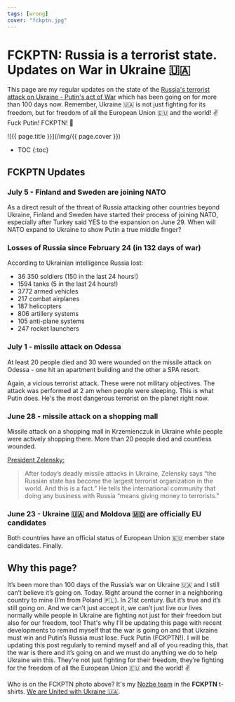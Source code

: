 ```yaml
---
tags: [wrong]
cover: "fckptn.jpg"
---
```


# FCKPTN: Russia is a terrorist state. Updates on War in Ukraine 🇺🇦

This page are my regular updates on the state of the [Russia's terrorist attack on Ukraine - Putin's act of War](/nowar/) which has been going on for more than 100 days now. Remember, Ukraine 🇺🇦 is not just fighting for its freedom, but for freedom of all the European Union 🇪🇺 and the world! ✌️ Fuck Putin! FCKPTN! 🖕

<!--More-->

![{{ page.title }}](/img/{{ page.cover }})

* TOC
{:toc}

## FCKPTN Updates

### July 5 - Finland and Sweden are joining NATO

As a direct result of the threat of Russia attacking other countries beyond Ukraine, Finland and Sweden have started their process of joining NATO, especially after Turkey said YES to the expansion on June 29. When will NATO expand to Ukraine to show Putin a true middle finger?

### Losses of Russia since February 24 (in 132 days of war)

According to Ukrainian intelligence Russia lost:

- 36 350 soldiers (150 in the last 24 hours!)
- 1594 tanks (5 in the last 24 hours!)
- 3772 armed vehicles
- 217 combat airplanes
- 187 helicopters
- 806 artillery systems
- 105 anti-plane systems
- 247 rocket launchers

### July 1 - missile attack on Odessa

At least 20 people died and 30 were wounded on the missile attack on Odessa - one hit an apartment building and the other a SPA resort.

Again, a vicious terrorist attack. These were not military objectives. The attack was performed at 2 am when people were sleeping. This is what Putin does. He's the most dangerous terrorist on the planet right now.

### June 28 - missile attack on a shopping mall

Missile attack on a shopping mall in Krzemienczuk in Ukraine while people were actively shopping there. More than 20 people died and countless wounded.

[President Zelensky:](https://twitter.com/ChristopherJM/status/1541525200793206786)

> After today’s deadly missile attacks in Ukraine, Zelensky says “the Russian state has become the largest terrorist organization in the world. And this is a fact.” He tells the international community that doing any business with Russia “means giving money to terrorists.”

### June 23 - Ukraine 🇺🇦 and Moldova 🇲🇩 are officially EU candidates

Both countries have an official status of European Union 🇪🇺 member state candidates. Finally.

## Why this page?

It’s been more than 100 days of the Russia’s war on Ukraine 🇺🇦 and I still can’t believe it’s going on. Today. Right around the corner in a neighboring country to mine (I’m from Poland 🇵🇱). In 21st century. But it’s true and it’s still going on. And we can’t just accept it, we can’t just live our lives normally while people in Ukraine are fighting not just for their freedom but also for our freedom, too! That's why I'll be updating this page with recent developments to remind myself that the war is going on and that Ukraine must win and Putin’s Russia must lose. Fuck Putin (FCKPTN!). I will be updating this post regularly to remind myself and all of you reading this, that the war is there and it’s going on and we must do anything we do to help Ukraine win this. They’re not just fighting for their freedom, they’re fighting for the freedom of all the European Union 🇪🇺 and the world! ✌️ 

Who is on the FCKPTN photo above? It's my [Nozbe team](/nozbe/) in the **FCKPTN** t-shirts. [We are United with Ukraine 🇺🇦](/nowar/).


[n]: https://michael.gratis/nozbe
[np]: https://michael.gratis/nozbepersonal